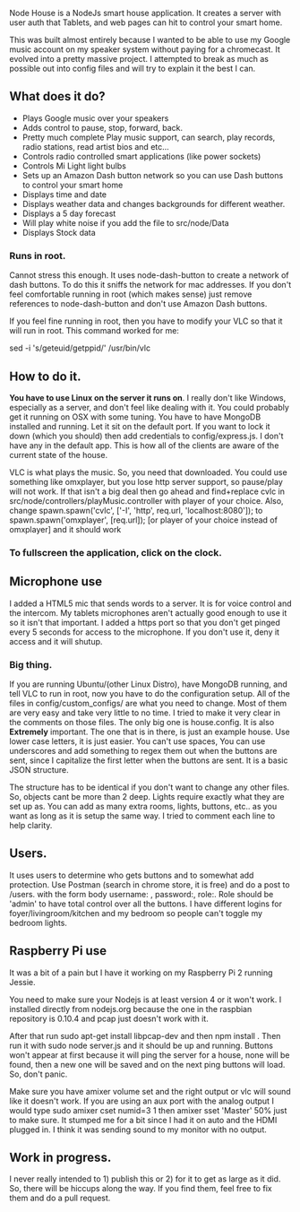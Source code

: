 Node House is a NodeJs smart house application. It creates a server with user auth that Tablets, and web pages can hit to control your smart home. 

<p>This was built almost entirely because I wanted to be able to use my Google music account
on my speaker system without paying for a chromecast. It evolved into a pretty massive
project. I attempted to break as much as possible out into config files and will try to explain
it the best I can.</p>

<h2>What does it do?</h2>
<ul>
<li>Plays Google music over your speakers</li>
<li>Adds control to pause, stop, forward, back.</li>
<li>Pretty much complete Play music support, can search, play records, radio stations, read artist bios and etc...</li>
<li>Controls radio controlled smart applications (like power sockets)</li>
<li>Controls Mi Light light bulbs</li>
<li>Sets up an Amazon Dash button network so you can use Dash buttons to control your smart home</li>
<li>Displays time and date</li>
<li>Displays weather data and changes backgrounds for different weather.</li>
<li>Displays a 5 day forecast</li>
<li>Will play white noise if you add the file to src/node/Data</li>
<li>Displays Stock data</li>
</ul>

<h3>Runs in root.</h3>

<p>Cannot stress this enough. It uses node-dash-button to create a network of dash buttons. To do this 
it sniffs the network for mac addresses. If you don't feel comfortable running in root (which makes sense) just remove 
references to node-dash-button and don't use Amazon Dash buttons.</p>

<p>If you feel fine running in root, then you have to modify your VLC so that it will run in root. This command worked
for me: </p>
<p>sed -i 's/geteuid/getppid/' /usr/bin/vlc</p>

<h2>How to do it.</h2>

<p><b>You have to use Linux on the server it runs on</b>. I really don't like Windows, especially as a server, and don't feel like dealing with it. You could probably get it running on OSX with some tuning. You have to have MongoDB installed and running. Let it sit on the default port. If you want to lock it down (which you should) then add credentials to config/express.js. I don't have any in the default app. This is how all of the clients are aware of the current state of the house.</p>
 <p>VLC is what plays the music. So, you need that downloaded. You could use something like omxplayer, but you lose
 http server support, so pause/play will not work. If that isn't a big deal then go ahead and find+replace cvlc in src/node/controllers/playMusic.controller with player of your choice. Also, change spawn.spawn('cvlc', ['-I', 'http', req.url, 'localhost:8080']); to spawn.spawn('omxplayer', [req.url]); [or player of your choice instead of omxplayer] and it should work</p>
 
 <h3>To fullscreen the application, click on the clock.</h3>
 
 <h2>Microphone use</h2>
 <p>I added a HTML5 mic that sends words to a server. It is for voice control and the intercom. My tablets microphones aren't actually good enough to use it so it isn't that important. I added a https port so that you don't get pinged every 5 seconds for access to the microphone. If you don't use it, deny it access and it will shutup.</p>
 
 <h3>Big thing.</h3>
 
 <p>If you are running Ubuntu/(other Linux Distro), have MongoDB running, and tell VLC to run in root, now you have to do the configuration setup. All of the files in config/custom_configs/ are what you need to change. Most of them are very easy and take very little to no time. I tried to make it very clear in the comments on those files. The only big one is house.config. It is also <b>Extremely</b> important. The one that is in there, is just an example house. Use lower case letters, it is just easier. You can't use spaces, You can use underscores and add something to regex them out when the buttons are sent, since I capitalize the first letter when the buttons are sent. It is a basic JSON structure. </p>
 <p>The structure has to be identical if you don't want to change any other files. So, objects cant be more than 2 deep. Lights require exactly what they are set up as. You can add as many extra rooms, lights, buttons, etc.. as you want as long as it is setup the same way. I tried to comment each line to help clarity.</p>
 
 <h2>Users.</h2>
 
 <p>It uses users to determine who gets buttons and to somewhat add protection. Use Postman (search in chrome store, it is free) and do a post to /users. with the form body username: <username>, password:<password>, role:<role>. Role should be 'admin' to have total control over all the buttons. I have different logins for foyer/livingroom/kitchen and my bedroom so people can't toggle my bedroom lights.
 
 <h2>Raspberry Pi use</h2>
 <p>It was a bit of a pain but I have it working on my Raspberry Pi 2 running Jessie.</p>
 
 <p>You need to make sure your Nodejs is at least version 4 or it won't work. I installed directly from nodejs.org because the one in the raspbian repository is 0.10.4 and pcap just doesn't work with it.</p>
 <p>After that run sudo apt-get install libpcap-dev and then npm install . Then run it with sudo node server.js and it should be up and running. Buttons won't appear at first because it will ping the server for a house, none will be found, then a new one will be saved and on the next ping buttons will load. So, don't panic.</p>
 <p>Make sure you have amixer volume set and the right output or vlc will sound like it doesn't work. If you are using an aux port with the analog output I would type sudo amixer cset numid=3 1 then amixer sset 'Master' 50%   just to make sure. It stumped me for a bit since I had it on auto and the HDMI plugged in. I think it was sending sound to my monitor with no output.</p>
 <h2>Work in progress.</h2>
 
 <p>I never really intended to 1) publish this or 2) for it to get as large as it did. So, there will be hiccups
 along the way. If you find them, feel free to fix them and do a pull request.</p>
